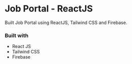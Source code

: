 # Job Portal - ReactJS

Built Job Portal using ReactJS, Tailwind CSS and Firebase.

### Built with

- React JS
- Tailwind CSS
- Firebase
